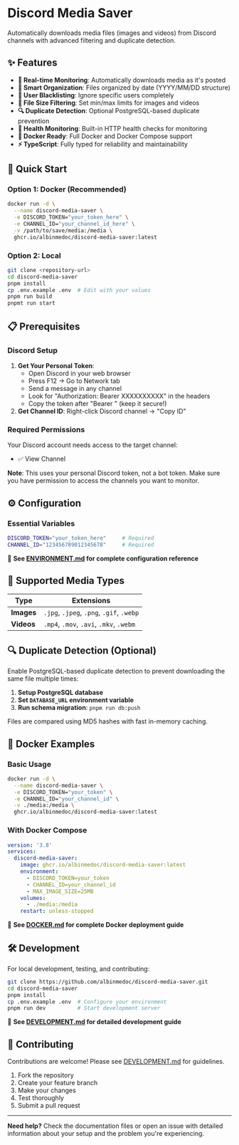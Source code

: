 # Discord Media Saver

Automatically downloads media files (images and videos) from Discord channels with advanced filtering and duplicate detection.

## ✨ Features

- **🔄 Real-time Monitoring**: Automatically downloads media as it's posted
- **📁 Smart Organization**: Files organized by date (YYYY/MM/DD structure)
- **🚫 User Blacklisting**: Ignore specific users completely  
- **📏 File Size Filtering**: Set min/max limits for images and videos
- **🔍 Duplicate Detection**: Optional PostgreSQL-based duplicate prevention
- **🏥 Health Monitoring**: Built-in HTTP health checks for monitoring
- **🐳 Docker Ready**: Full Docker and Docker Compose support
- **⚡ TypeScript**: Fully typed for reliability and maintainability

## 🚀 Quick Start

### Option 1: Docker (Recommended)
```bash
docker run -d \
  --name discord-media-saver \
  -e DISCORD_TOKEN="your_token_here" \
  -e CHANNEL_ID="your_channel_id_here" \
  -v /path/to/save/media:/media \
  ghcr.io/albinmedoc/discord-media-saver:latest
```

### Option 2: Local
```bash
git clone <repository-url>
cd discord-media-saver
pnpm install
cp .env.example .env  # Edit with your values
pnpm run build
pnpmt run start
```

## 📋 Prerequisites

### Discord Setup
1. **Get Your Personal Token**: 
   - Open Discord in your web browser
   - Press F12 → Go to Network tab
   - Send a message in any channel
   - Look for "Authorization: Bearer XXXXXXXXXX" in the headers
   - Copy the token after "Bearer " (keep it secure!)
2. **Get Channel ID**: Right-click Discord channel → "Copy ID"

### Required Permissions
Your Discord account needs access to the target channel:
- ✅ View Channel

**Note**: This uses your personal Discord token, not a bot token. Make sure you have permission to access the channels you want to monitor.

## ⚙️ Configuration

### Essential Variables
```bash
DISCORD_TOKEN="your_token_here"     # Required
CHANNEL_ID="123456789012345678"     # Required
```

📖 **See [ENVIRONMENT.md](ENVIRONMENT.md) for complete configuration reference**

## 🎯 Supported Media Types

| Type | Extensions |
|------|------------|
| **Images** | `.jpg`, `.jpeg`, `.png`, `.gif`, `.webp` |
| **Videos** | `.mp4`, `.mov`, `.avi`, `.mkv`, `.webm` |

## 🔍 Duplicate Detection (Optional)

Enable PostgreSQL-based duplicate detection to prevent downloading the same file multiple times:

1. **Setup PostgreSQL database**
2. **Set `DATABASE_URL` environment variable**  
3. **Run schema migration**: `pnpm run db:push`

Files are compared using MD5 hashes with fast in-memory caching.

## 🐳 Docker Examples

### Basic Usage
```bash
docker run -d \
  --name discord-media-saver \
  -e DISCORD_TOKEN="your_token" \
  -e CHANNEL_ID="your_channel_id" \
  -v ./media:/media \
  ghcr.io/albinmedoc/discord-media-saver:latest
```

### With Docker Compose
```yaml
version: '3.8'
services:
  discord-media-saver:
    image: ghcr.io/albinmedoc/discord-media-saver:latest
    environment:
      - DISCORD_TOKEN=your_token
      - CHANNEL_ID=your_channel_id
      - MAX_IMAGE_SIZE=25MB
    volumes:
      - ./media:/media
    restart: unless-stopped
```

📖 **See [DOCKER.md](DOCKER.md) for complete Docker deployment guide**

## 🛠️ Development

For local development, testing, and contributing:

```bash
git clone https://github.com/albinmedoc/discord-media-saver.git
cd discord-media-saver
pnpm install
cp .env.example .env  # Configure your environment
pnpm run dev          # Start development server
```

📖 **See [DEVELOPMENT.md](DEVELOPMENT.md) for detailed development guide**

## 🤝 Contributing

Contributions are welcome! Please see [DEVELOPMENT.md](DEVELOPMENT.md) for guidelines.

1. Fork the repository
2. Create your feature branch
3. Make your changes
4. Test thoroughly
5. Submit a pull request

---

**Need help?** Check the documentation files or open an issue with detailed information about your setup and the problem you're experiencing.
